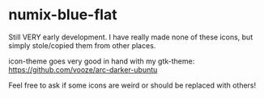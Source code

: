 # numix-blue-flat

Still VERY early development. I have really made none of these icons, but simply stole/copied them from other places.

icon-theme goes very good in hand with my gtk-theme: https://github.com/vooze/arc-darker-ubuntu

Feel free to ask if some icons are weird or should be replaced with others!
